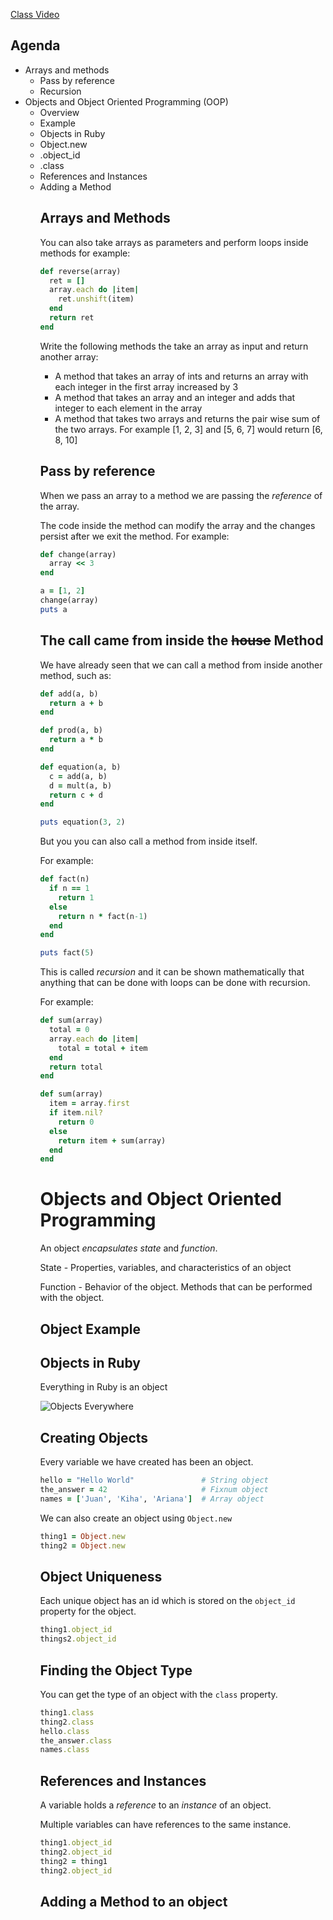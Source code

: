 [Class Video](https://youtu.be/YO-EyvR_jn8)

## Agenda
* Arrays and methods
  * Pass by reference
  * Recursion
* Objects and Object Oriented Programming (OOP)
  * Overview
  * Example
  * Objects in Ruby
  * Object.new
  * <object>.object_id
  * <object>.class
  * References and Instances
  * Adding a Method

## Arrays and Methods

You can also take arrays as parameters and perform loops inside methods for example:

```ruby
def reverse(array)
  ret = []
  array.each do |item|
    ret.unshift(item)
  end
  return ret
end
```

Write the following methods the take an array as input and return another array:

- A method that takes an array of ints and returns an array with each integer in the first array increased by 3
- A method that takes an array and an integer and adds that integer to each element in the array
- A method that takes two arrays and returns the pair wise sum of the two arrays. 
For example [1, 2, 3] and [5, 6, 7] would return [6, 8, 10]

## Pass by reference

When we pass an array to a method we are passing the *reference* of the array.

The code inside the method can modify the array and the changes persist after we exit the method. For example:

```ruby
def change(array)
  array << 3
end

a = [1, 2]
change(array)
puts a
```

## The call came from inside the ~~house~~ Method

We have already seen that we can call a method from inside another method, such as:

```ruby
def add(a, b)
  return a + b
end

def prod(a, b)
  return a * b
end

def equation(a, b)
  c = add(a, b)
  d = mult(a, b)
  return c + d
end

puts equation(3, 2)
```

But you you can also call a method from inside itself.

For example:

```ruby
def fact(n)
  if n == 1
    return 1
  else
    return n * fact(n-1)
  end
end

puts fact(5)
```

This is called *recursion* and it can be shown mathematically that anything that can be done with loops can be done with recursion. 

For example:

```ruby
def sum(array)
  total = 0
  array.each do |item|
    total = total + item
  end
  return total
end

def sum(array)
  item = array.first
  if item.nil?
    return 0
  else
    return item + sum(array)
  end
end
```

# Objects and Object Oriented Programming

An object *encapsulates* *state* and *function*.

State - Properties, variables, and characteristics of an object

Function - Behavior of the object. Methods that can be performed with the object.

## Object Example


## Objects in Ruby
Everything in Ruby is an object

![Objects Everywhere](https://i.imgflip.com/1jfg8c.jpg)


## Creating Objects
Every variable we have created has been an object.

```ruby
hello = "Hello World"               # String object
the_answer = 42                     # Fixnum object
names = ['Juan', 'Kiha', 'Ariana']  # Array object
```

We can also create an object using `Object.new`

```ruby
thing1 = Object.new
thing2 = Object.new
```

## Object Uniqueness
Each unique object has an id which is stored on the `object_id` property for the object.

```ruby
thing1.object_id
things2.object_id
```

## Finding the Object Type
You can get the type of an object with the `class` property.

```ruby
thing1.class
thing2.class
hello.class
the_answer.class
names.class
```

## References and Instances
A variable holds a *reference* to an *instance* of an object.

Multiple variables can have references to the same instance.

```ruby
thing1.object_id
thing2.object_id
thing2 = thing1
thing2.object_id
```

## Adding a Method to an object